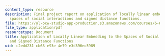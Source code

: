 ```yaml
---
content_type: resource
description: Final project report on application of locally linear embedding to the
  spaces of social interactions and signed distance functions.
file: https://ol-ocw-studio-app-production.s3.amazonaws.com/courses/6-881-representation-and-modeling-for-image-analysis-spring-2005/c2edd231cb63e93e4e79e3d396ec5989_6881_varshney.pdf
file_type: application/pdf
resourcetype: Document
title: Application of Locally Linear Embedding to the Spaces of Social Interactions
  and Signed Distance Functions
uid: c2edd231-cb63-e93e-4e79-e3d396ec5989
---
```

